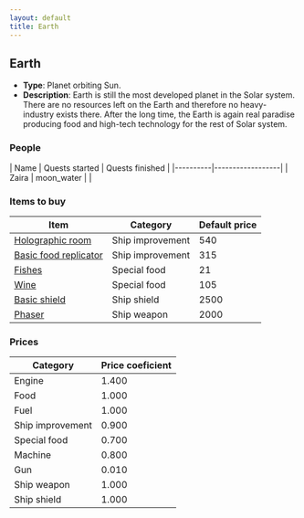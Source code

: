 ```yaml
---
layout: default
title: Earth
---
```


## Earth
* **Type**: Planet orbiting Sun.
* **Description**: Earth is still the most developed planet in the Solar system. There are no resources left on the Earth and therefore no heavy-industry exists there. After the long time, the Earth is again real paradise producing food and high-tech technology for the rest of Solar system.
### People
| Name | Quests started | Quests finished |
|----------|------------------|
| Zaira | moon_water |  |
### Items to buy
| Item | Category | Default price |
|----------|------|------------|
| [Holographic room](/items/Holographic_room) | Ship improvement | 540 |
| [Basic food replicator](/items/Basic_food_replicator) | Ship improvement | 315 |
| [Fishes](/items/Fishes) | Special food | 21 |
| [Wine](/items/Wine) | Special food | 105 |
| [Basic shield](/items/Basic_shield) | Ship shield | 2500 |
| [Phaser](/items/Phaser) | Ship weapon | 2000 |
### Prices
| Category | Price coeficient |
|----------|------------------|
| Engine | 1.400 |
| Food | 1.000 |
| Fuel | 1.000 |
| Ship improvement | 0.900 |
| Special food | 0.700 |
| Machine | 0.800 |
| Gun | 0.010 |
| Ship weapon | 1.000 |
| Ship shield | 1.000 |
